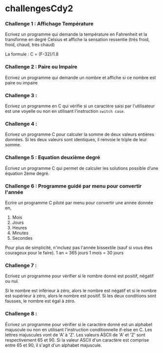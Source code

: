 # challengesCdy2
### Challenge 1 : Affichage Température

Ecrivez un programme qui demande la température en Fahrenheit et la transforme en degré Celsius et affiche la sensation ressentie (très froid, froid, chaud, très chaud)

La formule : C = (F-32)/1.8

### Challenge 2 : Paire ou Impaire

Ecrivez un programme qui demande un nombre et affiche si ce nombre est paire ou impaire

### Challenge 3 :

Ecrivez un programme en C qui vérifie si un caractère saisi par l'utilisateur est une voyelle ou non en utilisant l'instruction `switch case`.

### Challenge 4 :

Ecrivez un programme C pour calculer la somme de deux valeurs entières données. Si les deux valeurs sont identiques, il renvoie le triple de leur somme.

### Challenge 5 : Equation deuxième degré

Écrivez un programme C qui permet de calculer les solutions possible d’une équation 2ème degré.

### Challenge 6 : Programme guidé par menu pour convertir l'année

Ecrire un programme C piloté par menu pour convertir une année donnée en,

1. Mois
2. Jours
3. Heures
4. Minutes
5. Secondes

Pour plus de simplicité, n'incluez pas l'année bissextile (sauf si vous êtes courageux pour le faire).
1 an = 365 jours
1 mois = 30 jours

### Challenge 7 :

Ecrivez un programme pour vérifier si le nombre donné est positif, négatif ou nul.

Si le nombre est inférieur à zéro, alors le nombre est négatif et si le nombre est supérieur à zéro, alors le nombre est positif. Si les deux conditions sont fausses, le nombre est égal à zéro.

### Challenge 8 :

Écrivez un programme pour vérifier si le caractère donné est un alphabet majuscule ou non en utilisant l'instruction conditionnelle if-else en C.
Les lettres majuscules vont de 'A' à 'Z'. Les valeurs ASCII de 'A' et 'Z' sont respectivement 65 et 90. Si la valeur ASCII d'un caractère est comprise entre 65 et 90, il s'agit d'un alphabet majuscule.
